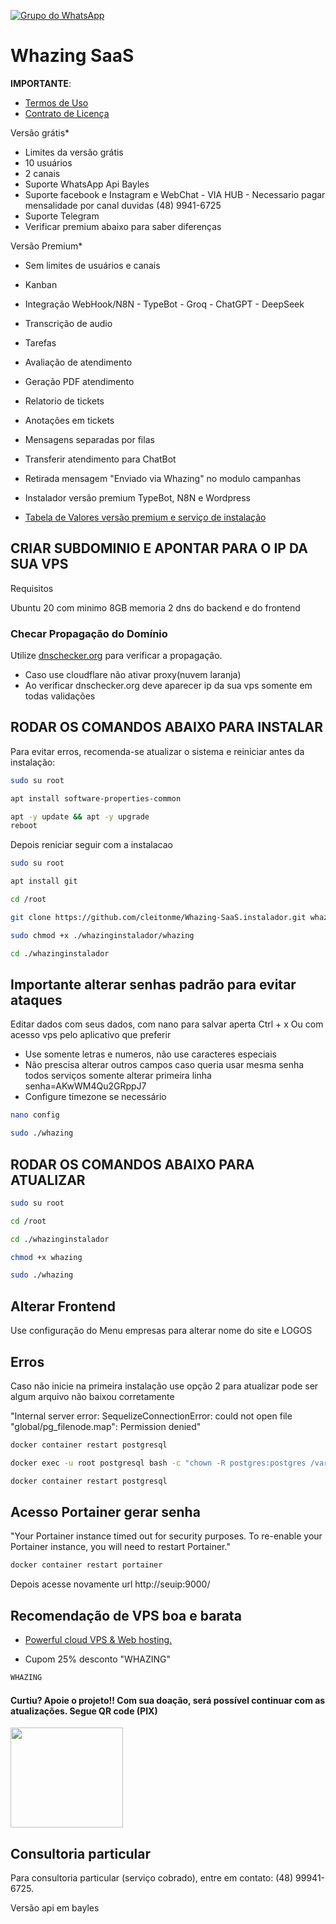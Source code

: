 [![Grupo do WhatsApp](https://img.shields.io/badge/WhatsApp-Grupo%20Whazing-brightgreen.svg)](https://grupo.whazing.com.br)

# Whazing SaaS

**IMPORTANTE**: 

- [Termos de Uso](https://github.com/cleitonme/Whazing-SaaS/blob/main/docs/TermosdeUso.md)
- [Contrato de Licença](https://github.com/cleitonme/Whazing-SaaS/blob/main/LICENSE)

Versão grátis*

- Limites da versão grátis 
- 10 usuários
- 2 canais
- Suporte WhatsApp Api Bayles
- Suporte facebook e Instagram  e WebChat - VIA HUB - Necessario pagar mensalidade por canal duvidas (48) 9941-6725
- Suporte Telegram
- Verificar premium abaixo para saber diferenças

Versão Premium*

- Sem limites de usuários e canais
- Kanban
- Integração WebHook/N8N - TypeBot - Groq - ChatGPT - DeepSeek
- Transcrição de audio
- Tarefas
- Avaliação de atendimento
- Geração PDF atendimento
- Relatorio de tickets
- Anotações em tickets
- Mensagens separadas por filas
- Transferir atendimento para ChatBot
- Retirada mensagem "Enviado via Whazing" no modulo campanhas

- Instalador versão premium TypeBot, N8N e Wordpress


-  [Tabela de Valores versão premium e serviço de instalação](https://github.com/cleitonme/Whazing-SaaS/blob/main/docs/TabeladeValores.md)

## CRIAR SUBDOMINIO E APONTAR PARA O IP DA SUA VPS

Requisitos

Ubuntu 20 com minimo 8GB memoria
2 dns do backend e do frontend


### Checar Propagação do Domínio

Utilize [dnschecker.org](https://dnschecker.org/) para verificar a propagação.

- Caso use cloudflare não ativar proxy(nuvem laranja)
- Ao verificar dnschecker.org deve aparecer ip da sua vps somente em todas validações

## RODAR OS COMANDOS ABAIXO PARA INSTALAR

Para evitar erros, recomenda-se atualizar o sistema e reiniciar antes da instalação:

```bash
sudo su root
```

```bash
apt install software-properties-common
```

```bash
apt -y update && apt -y upgrade
reboot
```
 
Depois reniciar seguir com a instalacao
```bash
sudo su root
```
```bash
apt install git
```
```bash
cd /root
```
```bash
git clone https://github.com/cleitonme/Whazing-SaaS.instalador.git whazinginstalador
```
```bash
sudo chmod +x ./whazinginstalador/whazing
```
```bash
cd ./whazinginstalador
```

## Importante alterar senhas padrão para evitar ataques

Editar dados com seus dados, com nano para salvar aperta Ctrl + x
Ou com acesso vps pelo aplicativo que preferir

- Use somente letras e numeros, não use caracteres especiais
- Não prescisa alterar outros campos caso queria usar mesma senha todos serviços somente alterar primeira linha
senha=AKwWM4Qu2GRppJ7
- Configure timezone se necessário

```bash
nano config
```

```bash
sudo ./whazing
```

## RODAR OS COMANDOS ABAIXO PARA ATUALIZAR
```bash
sudo su root
```
```bash
cd /root
```
```bash
cd ./whazinginstalador
```
```bash
chmod +x whazing
```
```bash
sudo ./whazing
```

## Alterar Frontend

Use configuração do Menu empresas para alterar nome do site e LOGOS 

## Erros

Caso não inicie na primeira instalação use opção 2 para atualizar pode ser algum arquivo não baixou corretamente

"Internal server error: SequelizeConnectionError: could not open file \"global/pg_filenode.map\": Permission denied"

```bash
docker container restart postgresql
```
```bash
docker exec -u root postgresql bash -c "chown -R postgres:postgres /var/lib/postgresql/data"
```
```bash
docker container restart postgresql
```

## Acesso Portainer gerar senha
"Your Portainer instance timed out for security purposes. To re-enable your Portainer instance, you will need to restart Portainer."

```bash
docker container restart portainer
```

Depois acesse novamente url http://seuip:9000/

## Recomendação de VPS boa e barata

-  [Powerful cloud VPS & Web hosting.](https://control.peramix.com/?affid=58)

- Cupom 25% desconto "WHAZING"

```bash
WHAZING
```

#### Curtiu? Apoie o projeto!! Com sua doação, será possível continuar com as atualizações. Segue QR code (PIX)  

[<img src="donate.jpg" height="160" width="180"/>](donate.jpg)

## Consultoria particular

Para consultoria particular (serviço cobrado), entre em contato: (48) 99941-6725.

Versão api em bayles